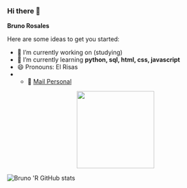 ### Hi there 👋


**Bruno Rosales** 

Here are some ideas to get you started:

- 🔭 I’m currently working on (studying)
- 🌱 I’m currently learning **python, sql, html, css, javascript**
- 😄 Pronouns: El Risas 
- - :e-mail: [Mail Personal](mailto:brunonicorc@gmail.com)

</p>
<p align="center">
  <img height="180em" src="https://github-readme-stats.vercel.app/api/top-langs/?username=bruno212121&layout=compact&langs_count=7&theme=chartreuse-light"/>
</p>

![Bruno 'R GitHub stats](https://github-readme-stats.vercel.app/api?username=bruno212121&show_icons=true&theme=radical)
